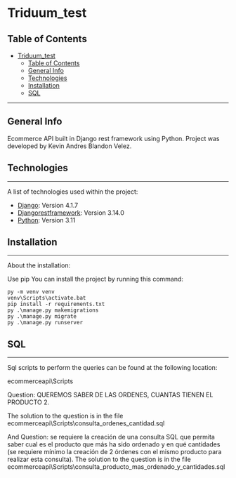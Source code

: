 # Triduum_test

## Table of Contents
- [Triduum\_test](#triduum_test)
  - [Table of Contents](#table-of-contents)
  - [General Info](#general-info)
  - [Technologies](#technologies)
  - [Installation](#installation)
  - [SQL](#sql)
***

## General Info
Ecommerce API built in Django rest framework using Python.  Project was developed by Kevin Andres Blandon Velez.

## Technologies
***
A list of technologies used within the project:
* [Django](https://www.djangoproject.com/): Version 4.1.7
* [Djangorestframework](https://www.django-rest-framework.org/): Version 3.14.0
* [Python](https://www.python.org/): Version 3.11

## Installation
***
About the installation:

Use pip
You can install the project by running this command:
```
py -m venv venv
venv\Scripts\activate.bat
pip install -r requirements.txt
py .\manage.py makemigrations
py .\manage.py migrate
py .\manage.py runserver
```

## SQL
***
Sql scripts to perform the queries can be found at the following location:

ecommerceapi\Scripts

Question: QUEREMOS SABER DE LAS ORDENES, CUANTAS TIENEN EL PRODUCTO 2.

The solution to the question is in the file ecommerceapi\Scripts\consulta_ordenes_cantidad.sql

And Question: se requiere la creación de una consulta SQL que permita saber cual es el producto que más ha sido ordenado y en qué
cantidades (se requiere mínimo la creación de 2 órdenes con el mismo producto para
realizar esta consulta).
The solution to the question is in the file ecommerceapi\Scripts\consulta_producto_mas_ordenado_y_cantidades.sql
